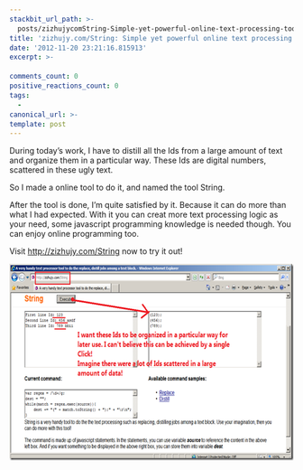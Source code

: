 ```yaml
---
stackbit_url_path: >-
  posts/zizhujycomString-Simple-yet-powerful-online-text-processing-tool
title: 'zizhujy.com/String: Simple yet powerful online text processing tool'
date: '2012-11-20 23:21:16.815913'
excerpt: >-
  
comments_count: 0
positive_reactions_count: 0
tags: 
  - 
canonical_url: >-
template: post
---
```

<p>During today’s work, I have to distill all the Ids from a large amount of text and organize them in a particular way. These Ids are digital numbers, scattered in these ugly text.</p>  <p>So I made a online tool to do it, and named the tool String.</p>  <p>After the tool is done, I’m quite satisfied by it. Because it can do more than what I had expected. With it you can creat more text processing logic as your need, some javascript programming knowledge is needed though. You can enjoy online programming too.</p>  <p>Visit <a href="http://zizhujy.com/String">http://zizhujy.com/String</a> now to try it out!</p>  <p><a href="http://zizhujy.com/String" target="_blank"><img style="background-image: none; border-bottom: 0px; border-left: 0px; padding-left: 0px; padding-right: 0px; display: inline; border-top: 0px; border-right: 0px; padding-top: 0px" title="zizhujy.com/String: Simple yet powerful tool!" border="0" alt="zizhujy.com/String: Simple yet powerful tool!" src="https://raw.githubusercontent.com/Jeff-Tian/blogengine.net/master/Source/BlogEngine/BlogEngine.NET/App_Data/files/String.png" width="659" height="348" /></a></p>